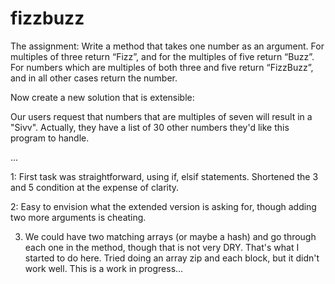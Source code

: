 fizzbuzz
========

The assignment:
Write a method that takes one number as an argument. For multiples of three return “Fizz”, and for the multiples of five return “Buzz”. For numbers which are multiples of both three and five return “FizzBuzz”, and in all other cases return the number.

Now create a new solution that is extensible:

Our users request that numbers that are multiples of seven will result in a "Sivv". Actually, they have a list of 30 other numbers they'd like this program to handle. 

...

1: First task was straightforward, using if, elsif statements. Shortened the 3 and 5 condition at the expense of clarity.

2: Easy to envision what the extended version is asking for, though adding two more arguments is cheating.

3. We could have two matching arrays (or maybe a hash) and go through each one in the method, though that is not very DRY. That's what I started to do here. Tried doing an array zip and each block, but it didn't work well. This is a work in progress...
